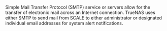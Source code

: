 ---
---

Simple Mail Transfer Protocol (SMTP) service or servers allow for the transfer of electronic mail across an Internet connection. 
TrueNAS uses either SMTP to send mail from SCALE to either administrator or designated individual email addresses for system alert notifications.
